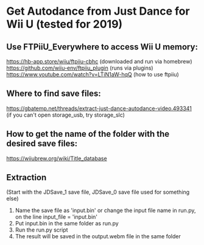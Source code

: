 # Get Autodance from Just Dance for Wii U (tested for 2019)

## Use FTPiiU_Everywhere to access Wii U memory:
https://hb-app.store/wiiu/ftpiiu-cbhc (downloaded and run via homebrew)
https://github.com/wiiu-env/ftpiiu_plugin (runs via plugins)
https://www.youtube.com/watch?v=LTiN1aW-hqQ (how to use ftpiiu)

## Where to find save files:
https://gbatemp.net/threads/extract-just-dance-autodance-video.493341 (if you can't open storage_usb, try storage_slc)

## How to get the name of the folder with the desired save files:
https://wiiubrew.org/wiki/Title_database

## Extraction
(Start with the JDSave_1 save file, JDSave_0 save file used for something else)
1. Name the save file as 'input.bin' or change the input file name in run.py, on the line input_file = 'input.bin'
2. Put input.bin in the same folder as run.py
2. Run the run.py script
3. The result will be saved in the output.webm file in the same folder